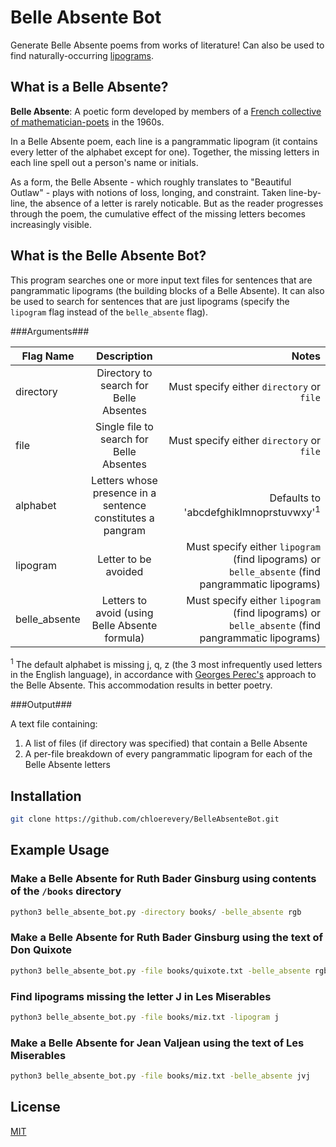 # Belle Absente Bot
Generate Belle Absente poems from works of literature! Can also be used to find naturally-occurring [lipograms](https://en.wikipedia.org/wiki/Lipogram).

## What is a Belle Absente?

**Belle Absente**: A poetic form developed by members of a [French collective of mathematician-poets](https://poets.org/text/brief-guide-oulipo) in the 1960s.

In a Belle Absente poem, each line is a pangrammatic lipogram (it contains every letter of the alphabet except for one). Together, the missing letters in each line spell out a person's name or initials.

As a form, the Belle Absente - which roughly translates to "Beautiful Outlaw" - plays with notions of loss, longing, and constraint. Taken line-by-line, the absence of a letter is rarely noticable. But as the reader progresses through the poem, the cumulative effect of the missing letters becomes increasingly visible.

## What is the Belle Absente Bot?

This program searches one or more input text files for sentences that are pangrammatic lipograms (the building blocks of a Belle Absente). It can also be used to search for sentences that are just lipograms (specify the `lipogram` flag instead of the `belle_absente` flag).

###Arguments###

| Flag Name        | Description           | Notes  |
| ------------- |:-------------:| -----:|
| directory      | Directory to search for Belle Absentes | Must specify either `directory` or `file` |
| file     | Single file to search for Belle Absentes      | Must specify either `directory` or `file` |
| alphabet | Letters whose presence in a sentence constitutes a pangram     |    Defaults to 'abcdefghiklmnoprstuvwxy'<sup>1</sup> |
| lipogram | Letter to be avoided     |    Must specify either `lipogram` (find lipograms) or `belle_absente` (find pangrammatic lipograms) |
| belle_absente | Letters to avoid (using Belle Absente formula)     |    Must specify either `lipogram` (find lipograms) or `belle_absente` (find pangrammatic lipograms)


<sup>1</sup> The default alphabet is missing j, q, z (the 3 most infrequently used letters in the English language), in accordance with [Georges Perec's](https://en.wikipedia.org/wiki/Georges_Perec) approach to the Belle Absente. This accommodation results in better poetry.

###Output###

A text file containing:
1. A list of files (if directory was specified) that contain a Belle Absente
2. A per-file breakdown of every pangrammatic lipogram for each of the Belle Absente letters

## Installation


```bash
git clone https://github.com/chloerevery/BelleAbsenteBot.git
```

## Example Usage

### Make a Belle Absente for Ruth Bader Ginsburg using contents of the `/books` directory

```bash
python3 belle_absente_bot.py -directory books/ -belle_absente rgb
```

### Make a Belle Absente for Ruth Bader Ginsburg using the text of Don Quixote

```bash
python3 belle_absente_bot.py -file books/quixote.txt -belle_absente rgb
```

### Find lipograms missing the letter J in Les Miserables

```bash
python3 belle_absente_bot.py -file books/miz.txt -lipogram j
```

### Make a Belle Absente for Jean Valjean using the text of Les Miserables

```bash
python3 belle_absente_bot.py -file books/miz.txt -belle_absente jvj
```

## License
[MIT](https://choosealicense.com/licenses/mit/)